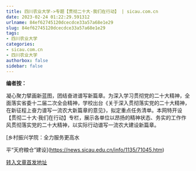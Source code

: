 ```yaml
---
title: 四川农业大学->专题【贯彻二十大·我们在行动】 | sicau.com.cn
date: 2023-02-24 01:22:29.591312
urlname: 84ef62745120dcecdce33a57a68e1e29
slug: 84ef62745120dcecdce33a57a68e1e29
tags: 
- 四川农业大学
categories:
- sicau.com.cn
- 四川农业大学
authorbox: false
sidebar: false
---
```

**编者按：**

凝心聚力擘画新蓝图，团结奋进谱写新篇章。为深入学习贯彻党的二十大精神，全面落实省委十二届二次全会精神，学校出台《关于深入贯彻落实党的二十大精神，在新征程上奋力谱写一流农大新篇章的意见》，拟定重点任务清单。本网特开设【贯彻二十大·我们在行动】专栏，展示各单位以昂扬的精神状态、务实的工作作风贯彻落实党的二十大精神，以实际行动谱写一流农大建设新篇章。

[乡村振兴学院：全力服务更高水
<!--more-->
平“天府粮仓”建设](https://news.sicau.edu.cn/info/1135/71045.htm)



[转入文章首发地址](https://news.sicau.edu.cn/info/1078/71069.htm)